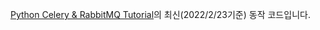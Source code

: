 [Python Celery & RabbitMQ Tutorial](https://kimdoky.github.io/tech/2019/01/23/celery-rabbitmq-tuto/)의 최신(2022/2/23기준) 동작 코드입니다.
